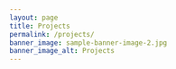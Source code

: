```yaml
---
layout: page
title: Projects
permalink: /projects/
banner_image: sample-banner-image-2.jpg
banner_image_alt: Projects
---
```

